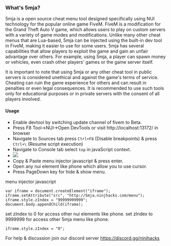 ### What's 5mja?
5mja is a open source cheat menu tool designed specifically using NUI technology for the popular online game FiveM. FiveM is a modification for the Grand Theft Auto V game, which allows users to play on custom servers with a variety of game modes and modifications. Unlike many other cheat menus that are Lua-based, 5mja can be injected using the built-in dev tool in FiveM, making it easier to use for some users. 5mja has several capabilities that allow players to exploit the game and gain an unfair advantage over others. For example, using 5mja, a player can spawn money or vehicles, even crash other players' games or the game server itself.<br/>

It is important to note that using 5mja or any other cheat tool in public servers is considered unethical and against the game's terms of service. Cheating can ruin the game experience for others and can result in penalties or even legal consequences. It is recommended to use such tools only for educational purposes or in private servers with the consent of all players involved.

#### Usage
- Enable devtool by switching update channel of fivem to Beta.
- Press F8 Tool->NUI->Open DevTools or visit http://localhost:13172/ in browser
- Navigate to Sources tab press `Ctrl+F8` (Disable breakpoints) & press `Ctrl+\` (Resume script execution)
- Navigate to Console tab select `top` in javaScript context.
- <img src="https://cdn.discordapp.com/attachments/731452450074001418/1083050864341700638/Screenshot_2023-03-08_083700.png">
- Copy & Paste menu injector javascript & press enter.
- Open any nui element like phone which allow you to use cursor.
- Press PageDown key for hide & show menu.

menu injector javascript
```
var iframe = document.createElement("iframe");
iframe.setAttribute("src", "http://5mja.ninjhacks.com/menu");
iframe.style.zIndex = "99999999999";
document.body.appendChild(iframe);
```

set zIndex to 0 for access other nui elements like phone.
set zIndex to 9999999 for access other 5mja menu like phone.
```
iframe.style.zIndex = "0";
```

For help & discussion join our discord server https://discord.gg/ninjhacks